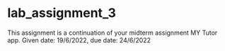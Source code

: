 # lab_assignment_3

This assignment is a continuation of your midterm assignment MY Tutor app. 
Given date: 19/6/2022, due date: 24/6/2022
